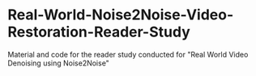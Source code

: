 # Real-World-Noise2Noise-Video-Restoration-Reader-Study
Material and code for the reader study conducted for "Real World Video Denoising using Noise2Noise"
